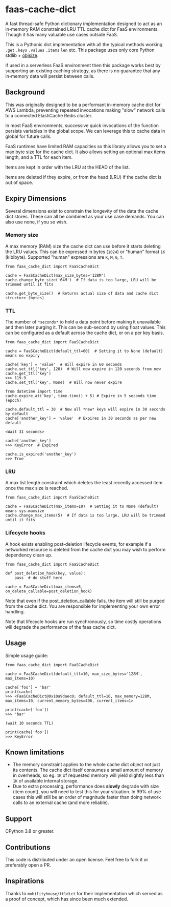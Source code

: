 # faas-cache-dict
A fast thread-safe Python dictionary implementation designed to act as an in-memory RAM
constrained LRU TTL cache dict for FaaS environments. Though it has many valuable use
cases outside FaaS.

This is a Pythonic dict implementation with all the typical methods working `.get`
`.keys` `.values` `.items` `len` etc. This package uses only core Python stdlib +
[objsize](https://pypi.org/project/objsize/).

If used in a serverless FaaS environment then this package works best by supporting an
existing caching strategy, as there is no guarantee that any in-memory data will persist
between calls.

## Background
This was originally designed to be a performant in-memory cache dict for AWS Lambda,
preventing repeated invocations making "slow" network calls to a connected ElastiCache
Redis cluster.

In most FaaS environments, successive quick invocations of the function persists
variables in the global scope. We can leverage this to cache data in global for future
calls.

FaaS runtimes have limited RAM capacities so this library allows you to set a max byte
size for the cache dict. It also allows setting an optional max items length, and a TTL
for each item.

Items are kept in order with the LRU at the HEAD of the list.

Items are deleted if they expire, or from the head (LRU) if the cache dict is out of
space.

## Expiry Dimensions
Several dimensions exist to constrain the longevity of the data the cache dict stores.
These can all be combined as your use case demands. You can also use none, if you so
wish.

### Memory size
A max memory (RAM) size the cache dict can use before it starts deleting the LRU values.
This can be expressed in bytes (`1024`) or "human" format `1K` (kibibyte). Supported
"human" expressions are `K`, `M`, `G`, `T`.

```
from faas_cache_dict import FaaSCacheDict

cache = FaaSCacheDict(max_size_bytes='128M')
cache.change_byte_size('64M')  # If data is too large, LRU will be trimmed until it fits

cache.get_byte_size()  # Returns actual size of data and cache dict structure (bytes)
```

### TTL
The number of `*seconds*` to hold a data point before making it unavailable and then
later purging it. This can be sub-second by using float values. This can be configured
as a default across the cache dict, or on a per key basis.

```
from faas_cache_dict import FaaSCacheDict

cache = FaaSCacheDict(default_ttl=60)  # Setting it to None (default) means no expiry

cache['key'] = 'value'  # Will expire in 60 seconds
cache.set_ttl('key', 120)  # Will now expire in 120 seconds from now
cache.get_ttl('key')
>>> 119.9
cache.set_ttl('key', None)  # Will now never expire

from datetime import time
cache.expire_at('key', time.time() + 5) # Expire in 5 seconds time (epoch)

cache.default_ttl = 30  # Now all *new* keys will expire in 30 seconds by default
cache['another_key'] = 'value'  # Expires in 30 seconds as per new default

<Wait 31 seconds>

cache['another_key']
>>> KeyError  # Expired

cache.is_expired('another_key')
>>> True
```

### LRU
A max list length constraint which deletes the least recently accessed item once the max
size is reached.

```
from faas_cache_dict import FaaSCacheDict

cache = FaaSCacheDict(max_items=10)  # Setting it to None (default) means sys.maxsize
cache.change_max_items(5)  # If data is too large, LRU will be trimmed until it fits
```

### Lifecycle hooks
A hook exists enabling post-deletion lifecycle events, for example if a networked resource
is deleted from the cache dict you may wish to perform dependency clean up.

```
from faas_cache_dict import FaaSCacheDict

def post_deletion_hook(key, value):
    pass  # do stuff here

cache = FaaSCacheDict(max_items=5, on_delete_callable=post_deletion_hook)
```

Note that even if the post_deletion_callable fails, the item will still be purged
from the cache dict. You are responsible for implementing your own error handling.

Note that lifecycle hooks are run synchronously, so time costly operations will degrade
the performance of the faas cache dict.


## Usage
Simple usage guide:
```
from faas_cache_dict import FaaSCacheDict

cache = FaaSCacheDict(default_ttl=10, max_size_bytes='128M', max_items=10)

cache['foo'] = 'bar'
print(cache)
>>> <FaaSCacheDict@0x10a9daec0; default_ttl=10, max_memory=128M, max_items=10, current_memory_bytes=496, current_items=1>

print(cache['foo'])
>>> 'bar'

(wait 10 seconds TTL)

print(cache['foo'])
>>> KeyError
```
<!--- TODO: Better docs to come --->

## Known limitations
- The memory constraint applies to the whole cache dict object not just its contents.
The cache dict itself consumes a small amount of memory in overheads, so eg. `1K` of
requested memory will yield slightly less than `1K` of available internal storage.
- Due to extra processing, performance does **slowly** degrade with size (item count),
you will need to test this for your situation. In 99% of use cases this will still be
an order of magnitude faster than doing network calls to an external cache (and more
reliable).

## Support
CPython 3.8 or greater.

## Contributions
This code is distributed under an open license. Feel free to fork it or preferably open
a PR.

## Inspirations
Thanks to `mobilityhouse/ttldict` for their implementation which served as a proof of
concept, which has since been much extended.
